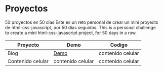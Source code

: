# Proyectos

50 proyectos en 50 días
Este es un reto personal de crear un mini proyecto de html-css-javascript, por 50 dias seguidos.
This is a personal challenge to create a mini html-css-javascript project, for 50 days in a row.


   Proyecto |Demo| Codigo
 ---- |--| ------  
   Blog |[Demo](https://vibrant-payne-863334.netlify.app/)| contenido celular 
   Contenido celular | contenido celular | contenido celular 
